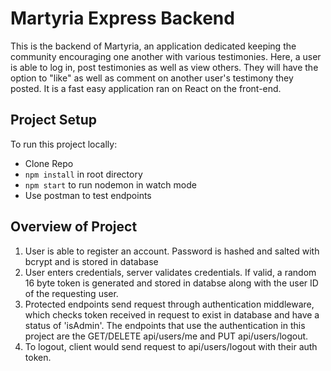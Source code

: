 # Martyria Express Backend

This is the backend of Martyria, an application dedicated keeping the community encouraging one another with various testimonies. Here, a user is able to log in, post testimonies as well as view others. They will have the option to "like" as well as comment on another user's testimony they posted. It is a fast easy application ran on React on the front-end.

## Project Setup

To run this project locally:

- Clone Repo
- `npm install` in root directory
- `npm start` to run nodemon in watch mode
- Use postman to test endpoints

## Overview of Project

1. User is able to register an account. Password is hashed and salted with bcrypt and is stored in database
1. User enters credentials, server validates credentials. If valid, a random 16 byte token is generated and stored in databse along with the user ID of the requesting user.
1. Protected endpoints send request through authentication middleware, which checks token received in request to exist in database and have a status of 'isAdmin'. The endpoints that use the authentication in this project are the GET/DELETE api/users/me and PUT api/users/logout.
1. To logout, client would send request to api/users/logout with their auth token.

<!-- Setup
Make sure to follow all these steps exactly as explained below. Do not miss any steps or you won't be able to run this application.

Install MongoDB
To run this project, you need to install the latest version of MongoDB Community Edition first.

https://docs.mongodb.com/manual/installation/

Once you install MongoDB, make sure it's running.

Install the Dependencies

Next, from the project folder, install the dependencies:

npm i

Populate the Database

npm i mongoose@5.0.1

Run the Tests

You're almost done! Run the tests to make sure everything is working:

npm test

All tests should pass.

Start the Server

run nodemon

This will launch the Node server on port 3000. If that port is busy, you can set a different point in config/default.json.

Open up your browser and head over to:

http://localhost:3000/api/users

You should see the list of users. That confirms that you have set up everything successfully.

(Optional) Environment Variables
If you look at config/default.json, you'll see a property called jwtPrivateKey. This key is used to encrypt JSON web tokens. So, for security reasons, it should not be checked into the source control. I've set a default value here to make it easier for you to get up and running with this project. For a production scenario, you should store this key as an environment variable. -->
<!--
On Mac:

export martyria_jwtPrivateKey=yourSecureKey

On Windows:

set martyria_jwtPrivateKey=yourSecureKey -->
